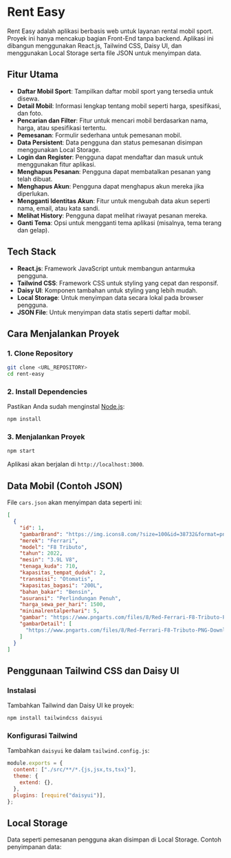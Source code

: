 # Rent Easy

Rent Easy adalah aplikasi berbasis web untuk layanan rental mobil sport. Proyek ini hanya mencakup bagian Front-End tanpa backend. Aplikasi ini dibangun menggunakan React.js, Tailwind CSS, Daisy UI, dan menggunakan Local Storage serta file JSON untuk menyimpan data.

## Fitur Utama
- **Daftar Mobil Sport**: Tampilkan daftar mobil sport yang tersedia untuk disewa.
- **Detail Mobil**: Informasi lengkap tentang mobil seperti harga, spesifikasi, dan foto.
- **Pencarian dan Filter**: Fitur untuk mencari mobil berdasarkan nama, harga, atau spesifikasi tertentu.
- **Pemesanan**: Formulir sederhana untuk pemesanan mobil.
- **Data Persistent**: Data pengguna dan status pemesanan disimpan menggunakan Local Storage.
- **Login dan Register**: Pengguna dapat mendaftar dan masuk untuk menggunakan fitur aplikasi.
- **Menghapus Pesanan**: Pengguna dapat membatalkan pesanan yang telah dibuat.
- **Menghapus Akun**: Pengguna dapat menghapus akun mereka jika diperlukan.
- **Mengganti Identitas Akun**: Fitur untuk mengubah data akun seperti nama, email, atau kata sandi.
- **Melihat History**: Pengguna dapat melihat riwayat pesanan mereka.
- **Ganti Tema**: Opsi untuk mengganti tema aplikasi (misalnya, tema terang dan gelap).

## Tech Stack
- **React.js**: Framework JavaScript untuk membangun antarmuka pengguna.
- **Tailwind CSS**: Framework CSS untuk styling yang cepat dan responsif.
- **Daisy UI**: Komponen tambahan untuk styling yang lebih mudah.
- **Local Storage**: Untuk menyimpan data secara lokal pada browser pengguna.
- **JSON File**: Untuk menyimpan data statis seperti daftar mobil.

## Cara Menjalankan Proyek

### 1. Clone Repository
```bash
git clone <URL_REPOSITORY>
cd rent-easy
```

### 2. Install Dependencies
Pastikan Anda sudah menginstal [Node.js](https://nodejs.org/):
```bash
npm install
```

### 3. Menjalankan Proyek
```bash
npm start
```
Aplikasi akan berjalan di `http://localhost:3000`.

## Data Mobil (Contoh JSON)
File `cars.json` akan menyimpan data seperti ini:
```json
[
  {
    "id": 1,
    "gambarBrand": "https://img.icons8.com/?size=100&id=38732&format=png&color=000000",
    "merek": "Ferrari",
    "model": "F8 Tributo",
    "tahun": 2022,
    "mesin": "3.9L V8",
    "tenaga_kuda": 710,
    "kapasitas_tempat_duduk": 2,
    "transmisi": "Otomatis",
    "kapasitas_bagasi": "200L",
    "bahan_bakar": "Bensin",
    "asuransi": "Perlindungan Penuh",
    "harga_sewa_per_hari": 1500,
    "minimalrentalperhari": 5,
    "gambar": "https://www.pngarts.com/files/8/Red-Ferrari-F8-Tributo-PNG-Download-Image.png",
    "gambarDetail": [
      "https://www.pngarts.com/files/8/Red-Ferrari-F8-Tributo-PNG-Download-Image.png"
    ]
  }
]
```

## Penggunaan Tailwind CSS dan Daisy UI
### Instalasi
Tambahkan Tailwind dan Daisy UI ke proyek:
```bash
npm install tailwindcss daisyui
```
### Konfigurasi Tailwind
Tambahkan `daisyui` ke dalam `tailwind.config.js`:
```javascript
module.exports = {
  content: ["./src/**/*.{js,jsx,ts,tsx}"],
  theme: {
    extend: {},
  },
  plugins: [require("daisyui")],
};
```

## Local Storage
Data seperti pemesanan pengguna akan disimpan di Local Storage. Contoh penyimpanan data:
```javascript